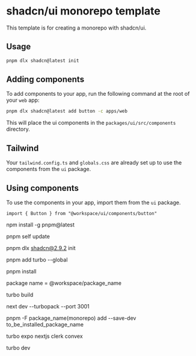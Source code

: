 # shadcn/ui monorepo template

This template is for creating a monorepo with shadcn/ui.

## Usage

```bash
pnpm dlx shadcn@latest init
```

## Adding components

To add components to your app, run the following command at the root of your `web` app:

```bash
pnpm dlx shadcn@latest add button -c apps/web
```

This will place the ui components in the `packages/ui/src/components` directory.

## Tailwind

Your `tailwind.config.ts` and `globals.css` are already set up to use the components from the `ui` package.

## Using components

To use the components in your app, import them from the `ui` package.

```tsx
import { Button } from "@workspace/ui/components/button"
```

npm install -g pnpm@latest

pnpm self update

pnpm dlx shadcn@2.9.2 init

pnpm add turbo --global

pnpm install

package name = @workspace/package_name

turbo build

next dev --turbopack --port 3001

pnpm -F package_name(monorepo) add --save-dev to_be_installed_package_name

turbo expo nextjs clerk convex

turbo dev

